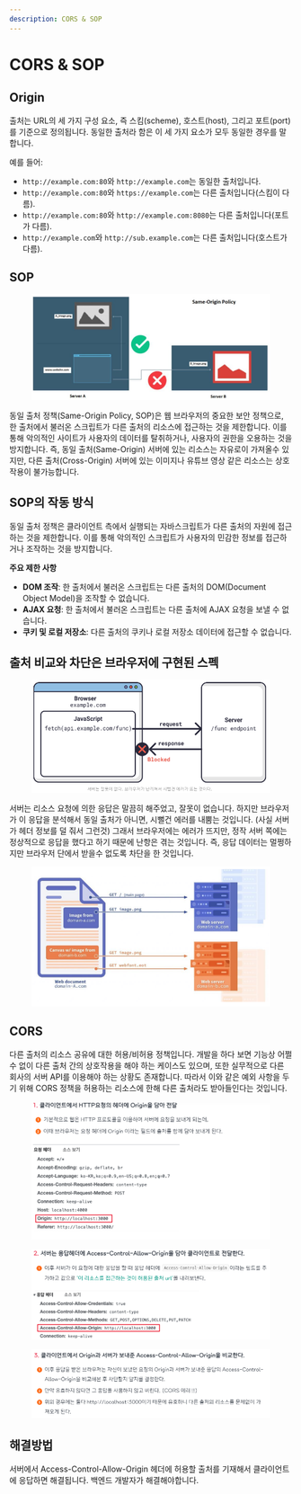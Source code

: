 ```yaml
---
description: CORS & SOP
---
```


# CORS & SOP

## Origin

출처는 URL의 세 가지 구성 요소, 즉 스킴(scheme), 호스트(host), 그리고 포트(port)를 기준으로 정의됩니다. 동일한 출처라 함은 이 세 가지 요소가 모두 동일한 경우를 말합니다.

예를 들어:

* `http://example.com:80`와 `http://example.com`는 동일한 출처입니다.
* `http://example.com:80`와 `https://example.com`는 다른 출처입니다(스킴이 다름).
* `http://example.com:80`와 `http://example.com:8080`는 다른 출처입니다(포트가 다름).
* `http://example.com`와 `http://sub.example.com`는 다른 출처입니다(호스트가 다름).

## SOP

<figure><img src="../../.gitbook/assets/image (1) (1) (1) (1) (1) (1) (1).png" alt=""><figcaption></figcaption></figure>

동일 출처 정책(Same-Origin Policy, SOP)은 웹 브라우저의 중요한 보안 정책으로, 한 출처에서 불러온 스크립트가 다른 출처의 리소스에 접근하는 것을 제한합니다. 이를 통해 악의적인 사이트가 사용자의 데이터를 탈취하거나, 사용자의 권한을 오용하는 것을 방지합니다. 즉, 동일 출처(Same-Origin) 서버에 있는 리소스는 자유로이 가져올수 있지만, 다른 출처(Cross-Origin) 서버에 있는 이미지나 유튜브 영상 같은 리소스는 상호작용이 불가능합니다.





## SOP의 작동 방식

동일 출처 정책은 클라이언트 측에서 실행되는 자바스크립트가 다른 출처의 자원에 접근하는 것을 제한합니다. 이를 통해 악의적인 스크립트가 사용자의 민감한 정보를 접근하거나 조작하는 것을 방지합니다.

**주요 제한 사항**

* **DOM 조작**: 한 출처에서 불러온 스크립트는 다른 출처의 DOM(Document Object Model)을 조작할 수 없습니다.
* **AJAX 요청**: 한 출처에서 불러온 스크립트는 다른 출처에 AJAX 요청을 보낼 수 없습니다.
* **쿠키 및 로컬 저장소**: 다른 출처의 쿠키나 로컬 저장소 데이터에 접근할 수 없습니다.



## 출처 비교와 차단은 브라우저에 구현된 스펙

<figure><img src="../../.gitbook/assets/image (2) (1) (1) (1) (1) (1).png" alt=""><figcaption></figcaption></figure>

서버는 리소스 요청에 의한 응답은 말끔히 해주었고, 잘못이 없습니다. 하지만 브라우저가 이 응답을 분석해서 동일 출처가 아니면, 시뻘건 에러를 내뿜는 것입니다. (사실 서버가 헤더 정보를 덜 줘서 그런것) 그래서 브라우저에는 에러가 뜨지만, 정작 서버 쪽에는 정상적으로 응답을 했다고 하기 때문에 난항은 겪는 것입니다. 즉, 응답 데이터는 멀쩡하지만 브라우저 단에서 받을수 없도록 차단을 한 것입니다.

<figure><img src="../../.gitbook/assets/image (3) (1) (1) (1) (1) (1).png" alt=""><figcaption></figcaption></figure>



## CORS

다른 출처의 리소스 공유에 대한 허용/비허용 정책입니다. 개발을 하다 보면 기능상 어쩔 수 없이 다른 출처 간의 상호작용을 해야 하는 케이스도 있으며, 또한 실무적으로 다른 회사의 서버 API를 이용해야 하는 상황도 존재합니다. 따라서 이와 같은 예외 사항을 두기 위해 CORS 정책을 허용하는 리소스에 한해 다른 출처라도 받아들인다는 것입니다.



<figure><img src="../../.gitbook/assets/image (4) (1) (1) (1) (1) (1).png" alt=""><figcaption></figcaption></figure>

<figure><img src="../../.gitbook/assets/image (5) (1) (1) (1) (1).png" alt=""><figcaption></figcaption></figure>

<figure><img src="../../.gitbook/assets/image (6) (1) (1) (1) (1).png" alt=""><figcaption></figcaption></figure>

## 해결방법

서버에서 Access-Control-Allow-Origin 헤더에 허용할 출처를 기재해서 클라이언트에 응답하면 해결됩니다. 백엔드 개발자가 해결해야합니다.
